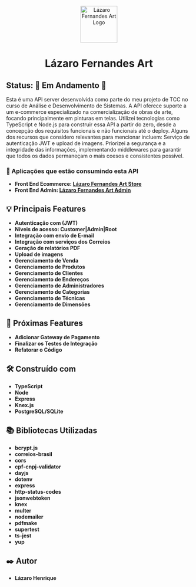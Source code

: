 <p align="center">
<img width="100" height="100" alt="Lázaro Fernandes Art Logo" src="https://github.com/LazaroHenrique3/lazaro-fernandes-art-api/assets/78514404/385d7d3f-61e6-4601-9883-cc8e5c115762"/>
</p>
<p align="center">
  <h1 align="center">Lázaro Fernandes Art</h1>
</p>

## Status: 🚧 Em Andamento 🚧

Esta é uma API server desenvolvida como parte do meu projeto de TCC no curso de Análise e Desenvolvimento de Sistemas. A API oferece suporte a um e-commerce especializado na comercialização de obras de arte, 
focando principalmente em pinturas em telas. Utilizei tecnologias como TypeScript e Node.js para construir essa API a partir do zero, desde a concepção dos requisitos funcionais e não funcionais até o deploy.
Alguns dos recursos que considero relevantes para mencionar incluem: Serviço de autenticação JWT e upload de imagens. Priorizei a segurança e a integridade das informações, implementando middlewares 
para garantir que todos os dados permaneçam o mais coesos e consistentes possível. 

### 👀 Aplicações que estão consumindo esta API 
* **Front End Ecommerce: <a href="https://github.com/LazaroHenrique3/lazaro-fernandes-art-ecommerce">Lázaro Fernandes Art Store</a>**
* **Front End Admin: <a href="https://github.com/LazaroHenrique3/lazaro-fernandes-art-admin">Lázaro Fernandes Art Admin</a>**

## 💡 Principais Features

* **Autenticação com (JWT)**
* **Níveis de acesso: Customer|Admin|Root**
* **Integração com envio de E-mail**
* **Integração com serviços dos Correios**
* **Geração de relatórios PDF**
* **Upload de imagens**
* **Gerenciamento de Venda**
* **Gerenciamento de Produtos**
* **Gerenciamento de Clientes**
* **Gerenciamento de Endereços**
* **Gerenciamento de Administradores**
* **Gerenciamento de Categorias**
* **Gerenciamento de Técnicas**
* **Gerenciamento de Dimensões**

## 🚀 Próximas Features

* **Adicionar Gateway de Pagamento**
* **Finalizar os Testes de Integração**
* **Refatorar o Código**
  
## 🛠️ Construído com

* **TypeScript**
* **Node**
* **Express**
* **Knex.js**
* **PostgreSQL/SQLite**

## 📚 Bibliotecas Utilizadas

* **bcrypt.js**
* **correios-brasil**
* **cors**
* **cpf-cnpj-validator**
* **dayjs**
* **dotenv**
* **express**
* **http-status-codes**
* **jsonwebtoken**
* **knex**
* **multer**
* **nodemailer**
* **pdfmake**
* **supertest**
* **ts-jest**
* **yup**

## ✒️ Autor

* **Lázaro Henrique**  


